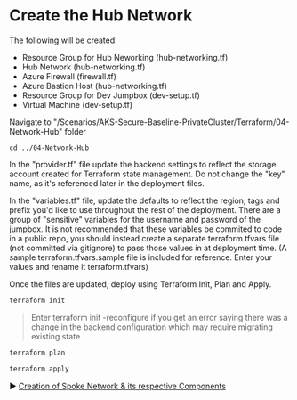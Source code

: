 # Create the Hub Network

The following will be created:
* Resource Group for Hub Neworking (hub-networking.tf)
* Hub Network (hub-networking.tf)
* Azure Firewall (firewall.tf)
* Azure Bastion Host (hub-networking.tf)
* Resource Group for Dev Jumpbox (dev-setup.tf)
* Virtual Machine (dev-setup.tf)

Navigate to "/Scenarios/AKS-Secure-Baseline-PrivateCluster/Terraform/04-Network-Hub" folder
```
cd ../04-Network-Hub
```

In the "provider.tf" file update the backend settings to reflect the storage account created for Terraform state management.  Do not change the "key" name, as it's referenced later in the deployment files.

In the "variables.tf" file, update the defaults to reflect the region, tags and prefix you'd like to use throughout the rest of the deployment.  There are a group of "sensitive" variables for the username and password of the jumpbox.  It is not recommended that these variables be commited to code in a public repo, you should instead create a separate terraform.tfvars file (not committed via gitignore) to pass those values in at deployment time. (A sample terraform.tfvars.sample file is included for reference. Enter your values and rename it terraform.tfvars)

Once the files are updated, deploy using Terraform Init, Plan and Apply.

```bash
terraform init
```

> Enter terraform init -reconfigure if you get an error saying there was a change in the backend configuration which may require migrating existing state

```bash
terraform plan
```

```bash
terraform apply
```

:arrow_forward: [Creation of Spoke Network & its respective Components](./05-network-lz.md)